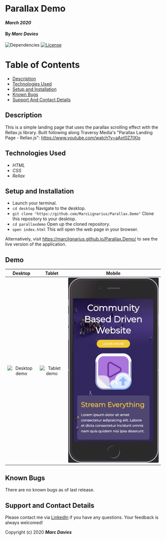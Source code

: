 # Parallax Demo

#### _March 2020_

#### By _**Marc Davies**_

![Dependencies](https://img.shields.io/badge/dependencies-up%20to%20date-brightgreen.svg)
[![License](https://img.shields.io/badge/license-MIT-blue.svg)](https://opensource.org/licenses/MIT)

# Table of Contents

<!--ts-->
   * [Description](#description)
   * [Technologies Used](#technologies-used)
   * [Setup and Installation](#setup-and-installation)
   * [Known Bugs](#known-bugs)
   * [Support And Contact Details](#support-and-contact-details)
<!--te-->

## Description

This is a simple landing page that uses the parallax scrolling effect with the Rellax.js library. Built following along Traversy Media's "Parallax Landing Page - Rellax.js": https://www.youtube.com/watch?v=aAxt0Z7IXIo

## Technologies Used

  * _HTML_
  * _CSS_
  * _Rellax_

## Setup and Installation

* Launch your terminal.
* `cd desktop` Navigate to the desktop.
* `git clone "https://github.com/MarcLignarius/Parallax.Demo"` Clone this repository to your desktop.
* `cd parallaxdemo` Open up the cloned repository.
* `open index.html` This will open the web page in your browser.

Alternatively, visit https://marclignarius.github.io/Parallax.Demo/ to see the live version of the application. 

## Demo

| Desktop | Tablet | Mobile |
|:-------------:|:-------------:|:-------------:|
| ![Desktop demo](demo/desktop.gif) | ![Tablet demo](demo/tablet.gif) | ![Mobile demo](demo/mobile.gif)

## Known Bugs
There are no known bugs as of last release.

## Support and Contact Details
Please contact me via <a href="https://www.linkedin.com/in/marcdaviesriot/">LinkedIn</a> if you have any questions. Your feedback is always welcomed!

Copyright (c) 2020 **_Marc Davies_**
